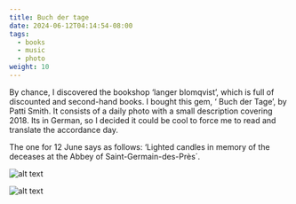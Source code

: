 ```yaml
---
title: Buch der tage
date: 2024-06-12T04:14:54-08:00
tags:
  - books
  - music
  - photo
weight: 10
---
```


By chance, I discovered the bookshop ‘langer blomqvist’, which is full of discounted and second-hand books. I bought this gem, ‘ Buch der Tage’, by Patti Smith. It consists of a daily photo with a small description covering 2018. Its in German, so I decided it could be cool to force me to read and translate the accordance day.

The one for 12 June says as follows: ‘Lighted candles in memory of the deceases at the Abbey of Saint-Germain-des-Près´.

![alt text](</images/posts/IMG20240612124046.webp>)

![alt text](</images/posts/IMG20240612124207.webp>)